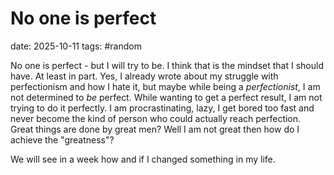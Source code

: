 # No one is perfect
date: 2025-10-11
tags: #random 

No one is perfect - but I will try to be.
I think that is the mindset that I should have. At least in part. Yes, I already wrote about my struggle with perfectionism and how I hate it, but maybe while being a *perfectionist*, I am not determined to *be* perfect. While wanting to get a perfect result, I am not trying to do it perfectly. I am procrastinating, lazy, I get bored too fast and never become the kind of person who could actually reach perfection. Great things are done by great men? Well I am not great then how do I achieve the "greatness"?

We will see in a week how and if I changed something in my life.